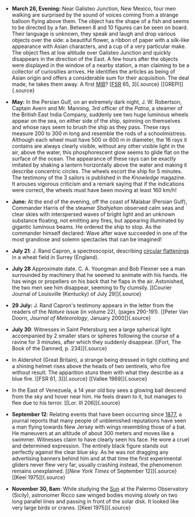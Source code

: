 ﻿-   **March 26, Evening:** Near Galisteo Junction, New Mexico, four men walking are surprised by the sound of voices coming from a strange balloon flying above them. The object has the shape of a fish and seems to be directed by a fan. Between 8 and 10 figures can be seen on board. Their language is unknown, they speak and laugh and drop various objects over the side: a beautiful flower, a ribbon of paper with a silk-like appearance with Asian characters, and a cup of a very particular make. The object flies at low altitude over Galisteo Junction and quickly disappears in the direction of the East. A few hours after the objects were displayed in the window of a nearby station, a man claiming to be a collector of curiosities arrives. He identifies the articles as being of Asian origin and offers a considerable sum for their acquisition. The deal made, he takes them away. A first [MIB](MIB.html)? [[FSR](FSR.html) 65, 3]{.source} [[GREPI]]{.source}


-   **May:** In the Persian Gulf, on an extremely dark night, J. W. Robertson, Captain Avern and Mr. Manning, 3rd officer of the *Patna*, a steamer of the British East India Company, suddenly see two huge luminous wheels appear on the sea, on either side of the ship, spinning on themselves and whose rays seem to brush the ship as they pass. These rays measure 200 to 300 m long and resemble the rods of a schoolmistress. Although each wheel must have 500 or 600 m in diameter, the 16 rays it contains are always clearly visible, without any other visible light in the air, above the water, this phosphorescent glow seems to glide flat on the surface of the ocean. The appearance of these rays can be exactly imitated by shaking a lantern horizontally above the water and making it describe concentric circles. The wheels escort the ship for 5 minutes. The testimony of the 3 sailors is published in the *Knowledge* magazine. It arouses vigorous criticism and a remark saying that if the indications were correct, the wheels must have been moving at least 160 km/h!


-   **June:** At the end of the evening, off the coast of Malabar (Persian Gulf), Commander Harris of the steamer *Shahjehan* observed calm seas and clear skies with interspersed waves of bright light and an unknown substance floating, not emitting any fires, but appearing illuminated by gigantic luminous beams. He ordered the ship to stop. As the commander himself declared: Wave after wave succeeded in one of the most grandiose and solemn spectacles that can be imagined!


-   **July 21**: J. Rand Capron, a spectroscopist, describing [circular flattenings](CropCircles.html) in a wheat field in Surrey (England).


- **July 28** Approximate date. C. A. Youngman and Bob Flexner see a man surrounded by machinery that he seemed to animate with his hands. He has wings or propellers on his back that he flaps in the air. Astonished, the two men see him disappear, seeming to fly clumsily. [\[Courier Journal of Louisville (Kentucky) of July 29\]]{.source}


-   **29 July:** J. Rand Capron's testimony appears in the letter from the readers of the *Nature* issue (in volume 22), (pages 290-191). [\[Peter Van Doorn, *Journal of Meteorology*, January 2000\]]{.source}


-   **July 30**: Witnesses in Saint Petersburg see a large spherical light accompanied by 2 smaller stars or spheres following the course of a ravine for 3 minutes, after which they suddenly disappear. [\[Fort, The Book of the Damned, p. 234\]]{.source}



- In Aldershot (Great Britain), a strange being dressed in tight clothing and a shining helmet rises above the heads of two sentinels, who fire without result. The apparition stuns them with what they describe as a blue fire. [\[FSR 61, 3\]]{.source} [\[Vallee 1969\]]{.source}


- In the East of Venezuela, a 14 year old boy sees a glowing ball descend from the sky and hover near him. He feels drawn to it, but manages to flee due to his terror. [\[Lor. III 206\]]{.source}

-   **September 12**: Relating events that have been occurring since
    [1877](1877.html), a journal reports that many people of unblemished
    reputations have seen a man flying towards New Jersey with wings
    resembling those of a bat. He maneuvers at an altitude of about 300
    meters and moves like a swimmer. Witnesses claim to have clearly seen
    his face. He wore a cruel and determined expression. The entirely
    black figure stands out perfectly against the clear blue sky.
    As he was not dragging any advertising banners behind him and at that time the
    first experimental gliders never flew very far, usually crashing
    instead, the phenomenon remains unexplained. [\[*New York Times* of September 12\]]{.source}
    [\[Keel 1975\]]{.source}

-   **November 30, 8am**: While studying the [Sun](Soleil.html) at the Palermo Observatory (Sicily), astronomer Ricco saw winged bodies moving slowly on two long parallel lines and passing in front of the solar disk. It looked like very large birds or cranes. [\[Keel 1975\]]{.source}
